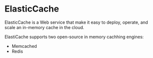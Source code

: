 # ElasticCache

ElasticCache is a Web service that make it easy to deploy, operate, and scale an in-memory cache in the cloud.

ElastiCache supports two open-source in memory cachhing engines:
- Memcached
- Redis
